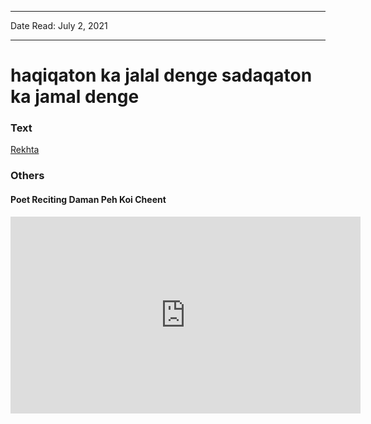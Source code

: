 ***
Date Read: July 2, 2021
***

# haqiqaton ka jalal denge sadaqaton ka jamal denge

### Text
[Rekhta](https://www.rekhta.org/ghazals/haqiiqaton-kaa-jalaal-denge-sadaaqaton-kaa-jamaal-denge-kaleem-aajiz-ghazals?lang=ur)

### Others

#### Poet Reciting Daman Peh Koi Cheent

<iframe width="560" height="315" src="https://www.youtube.com/embed/OxwXGSsCM6g" title="YouTube video player" frameborder="0" allow="accelerometer; autoplay; clipboard-write; encrypted-media; gyroscope; picture-in-picture" allowfullscreen></iframe>

